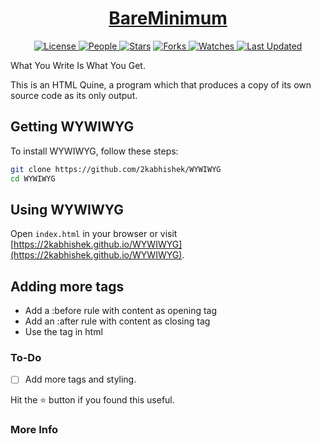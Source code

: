 <div align = "center">

<h1><a href="https://2kabhishek.github.io/WYWIWYG">BareMinimum</a></h1>

<a href="https://github.com/2KAbhishek/WYWIWYG/blob/main/LICENSE">
<img alt="License" src="https://img.shields.io/github/license/2kabhishek/WYWIWYG?style=flat&color=eee&label="> </a>

<a href="https://github.com/2KAbhishek/WYWIWYG/graphs/contributors">
<img alt="People" src="https://img.shields.io/github/contributors/2kabhishek/WYWIWYG?style=flat&color=ffaaf2&label=People"> </a>

<a href="https://github.com/2KAbhishek/WYWIWYG/stargazers">
<img alt="Stars" src="https://img.shields.io/github/stars/2kabhishek/WYWIWYG?style=flat&color=98c379&label=Stars"></a>

<a href="https://github.com/2KAbhishek/WYWIWYG/network/members">
<img alt="Forks" src="https://img.shields.io/github/forks/2kabhishek/WYWIWYG?style=flat&color=66a8e0&label=Forks"> </a>

<a href="https://github.com/2KAbhishek/WYWIWYG/watchers">
<img alt="Watches" src="https://img.shields.io/github/watchers/2kabhishek/WYWIWYG?style=flat&color=f5d08b&label=Watches"> </a>

<a href="https://github.com/2KAbhishek/WYWIWYG/pulse">
<img alt="Last Updated" src="https://img.shields.io/github/last-commit/2kabhishek/WYWIWYG?style=flat&color=e06c75&label="> </a>

</div>

What You Write Is What You Get.

This is an HTML Quine, a program which that produces     a copy of its own source code as its only output.

## Getting WYWIWYG

To install WYWIWYG, follow these steps:

```bash
git clone https://github.com/2kabhishek/WYWIWYG
cd WYWIWYG
```

## Using WYWIWYG

Open `index.html` in your browser or visit [https://2kabhishek.github.io/WYWIWYG](https://2kabhishek.github.io/WYWIWYG).

##  Adding more tags

- Add a :before rule with content as opening tag
- Add an :after rule with content as closing tag
- Use the tag in html

### To-Do

- [ ] Add more tags and styling.

Hit the :star: button if you found this useful.

### More Info

